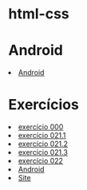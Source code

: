 # html-css
 
<h1>Android</h1>
<li><a href="https://jounys.github.io/html-css-2/desafios/d010/android.html">Android</a></li>

<h1>Exercícios</h1>

<li><a href="https://jounys.github.io/html-css-2/exercicios/ex000/">exercício 000</a></li>
<li><a href="https://jounys.github.io/html-css-2/exercicios/ex021/caixa01.html">exercício 021.1</a></li>
<li><a href="https://jounys.github.io/html-css-2/exercicios/ex021/caixa02.html">exercício 021.2</a></li>
<li><a href="https://jounys.github.io/html-css-2/exercicios/ex021/caixa03.html">exercício 021.3</a></li>
<li><a href="https://jounys.github.io/html-css-2/exercicios/ex022/resumo.html">exercício 022</a></li>
<li><a href="#">Android</a></li>

<li><a href="https://jounys.github.io/html-css-2/site/">Site</a></li>
